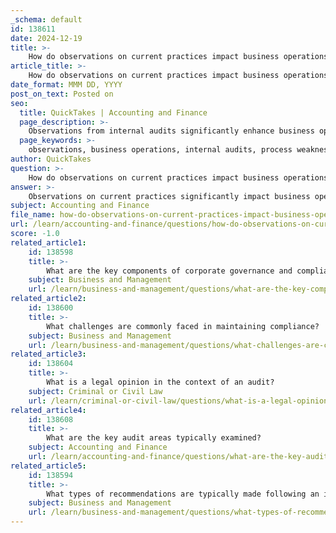 ```yaml
---
_schema: default
id: 138611
date: 2024-12-19
title: >-
    How do observations on current practices impact business operations?
article_title: >-
    How do observations on current practices impact business operations?
date_format: MMM DD, YYYY
post_on_text: Posted on
seo:
  title: QuickTakes | Accounting and Finance
  page_description: >-
    Observations from internal audits significantly enhance business operations by identifying weaknesses, driving improvements, ensuring compliance, supporting corporate governance, facilitating continuous improvement, and providing actionable insights for leadership.
  page_keywords: >-
    observations, business operations, internal audits, process weaknesses, operational improvements, compliance, risk management, corporate governance, continuous improvement, actionable insights
author: QuickTakes
question: >-
    How do observations on current practices impact business operations?
answer: >-
    Observations on current practices significantly impact business operations in several ways:\n\n1. **Identification of Weaknesses**: Internal audit observations help identify weaknesses in processes and controls. By distinguishing between general findings and significant audit observations, organizations can focus on issues that have a tangible impact on financial or operational aspects. This targeted approach allows businesses to address critical vulnerabilities that could lead to inefficiencies or compliance failures.\n\n2. **Driving Operational Improvements**: By evaluating specific operational areas, internal audits provide critical insights and recommendations that can drive operational improvements. These recommendations often align with the organization's strategic goals, ensuring that the business operates more efficiently and effectively.\n\n3. **Enhancing Compliance and Risk Management**: Observations from internal audits can highlight areas where compliance with regulations and internal policies may be lacking. This is crucial in today's complex regulatory environment, as non-compliance can lead to significant legal and financial repercussions. By addressing these observations, businesses can strengthen their compliance programs and risk management processes.\n\n4. **Supporting Corporate Governance**: Internal audit functions play a vital role in corporate governance by ensuring that the organization adheres to ethical practices and regulatory requirements. Observations that connect the internal audit's purpose with the broader organizational goals can enhance the overall governance framework, leading to better decision-making and accountability.\n\n5. **Facilitating Continuous Improvement**: Regular internal audits and the subsequent observations encourage a culture of continuous improvement within the organization. By consistently evaluating and refining practices, businesses can adapt to changing market conditions and stakeholder expectations, ultimately leading to sustained operational success.\n\n6. **Actionable Insights for Leadership**: The findings from internal audits can be packaged into actionable insights that are shared with business leaders. This communication is essential for enhancing operating efficiencies and ensuring that leadership is informed about potential risks and areas for improvement.\n\nIn summary, observations from internal audits are crucial for identifying weaknesses, driving improvements, enhancing compliance, supporting governance, facilitating continuous improvement, and providing actionable insights. These factors collectively contribute to more effective and efficient business operations.
subject: Accounting and Finance
file_name: how-do-observations-on-current-practices-impact-business-operations.md
url: /learn/accounting-and-finance/questions/how-do-observations-on-current-practices-impact-business-operations
score: -1.0
related_article1:
    id: 138598
    title: >-
        What are the key components of corporate governance and compliance?
    subject: Business and Management
    url: /learn/business-and-management/questions/what-are-the-key-components-of-corporate-governance-and-compliance
related_article2:
    id: 138600
    title: >-
        What challenges are commonly faced in maintaining compliance?
    subject: Business and Management
    url: /learn/business-and-management/questions/what-challenges-are-commonly-faced-in-maintaining-compliance
related_article3:
    id: 138604
    title: >-
        What is a legal opinion in the context of an audit?
    subject: Criminal or Civil Law
    url: /learn/criminal-or-civil-law/questions/what-is-a-legal-opinion-in-the-context-of-an-audit
related_article4:
    id: 138608
    title: >-
        What are the key audit areas typically examined?
    subject: Accounting and Finance
    url: /learn/accounting-and-finance/questions/what-are-the-key-audit-areas-typically-examined
related_article5:
    id: 138594
    title: >-
        What types of recommendations are typically made following an internal audit?
    subject: Business and Management
    url: /learn/business-and-management/questions/what-types-of-recommendations-are-typically-made-following-an-internal-audit
---
```


&nbsp;